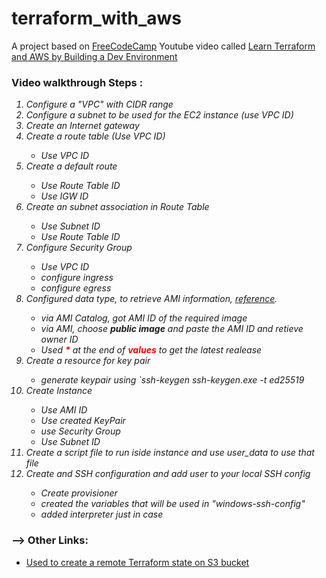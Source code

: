 # terraform_with_aws

<p>A project based on 
<a href="https://www.freecodecamp.org">FreeCodeCamp</a> 
Youtube video called 
<a href="https://www.freecodecamp.org/news/learn-terraform-and-aws-by-building-a-dev-environment/">Learn Terraform and AWS by Building a Dev Environment</a></p>


<h3>Video walkthrough Steps :</h3>
<em>
<ol>


<li>Configure a "VPC" with CIDR range</li>


<li>Configure a subnet to be used for the EC2 instance (use VPC ID)</li>


<li>Create an Internet gateway</li>


<li>Create a route table (Use VPC ID)</li>
<ul>
    <li>Use VPC ID</li>
</ul>


<li>Create a default route</li>
<ul>
    <li>Use Route Table ID</li>
    <li>Use IGW ID</li>
</ul>


<li>Create an subnet association in Route Table</li>
<ul>
    <li>Use Subnet ID</li>
    <li>Use Route Table ID</li>
</ul>


<li>Configure Security Group</li>
<ul>
    <li>Use VPC ID</li>
    <li>configure ingress</li>
    <li>configure egress</li>
</ul>


<li>Configured data type, to retrieve AMI information, <a href="https://registry.terraform.io/providers/hashicorp/aws/latest/docs/data-sources/ami">reference</a>. </li>
<ul>
    <li>via AMI Catalog, got AMI ID of the required image</li>
    <li>via AMI, choose <strong>public image</strong> and paste the AMI ID and retieve owner ID</li>
    <li>Used <b style="color: red">*</b> at the end of <b style="color: red">values</b> to get the latest realease</li>
</ul>

<li>Create a resource for key pair</li>
<ul>
    <li>generate keypair using `ssh-keygen ssh-keygen.exe -t ed25519</li>
</ul>

<li>Create Instance</li>
<ul>
    <li>Use AMI ID</li>
    <li>Use created KeyPair</li>
    <li>use Security Group</li>
    <li>Use Subnet ID</li>
</ul>

<li>Create a script file to run iside instance and use user_data to use that file</li> 
<li>Create and SSH configuration and add user to your local SSH config</li>
<ul>
    <li>Create provisioner</li>
    <li>created the variables that will be used in "windows-ssh-config"</li>
    <li>added interpreter just in case</li>
</ul>

</ul></ol></em>

<h3>--> Other Links:</h3>
<ul>
<li><a href="https://jhooq.com/terraform-error-config-s3/">Used to create a remote Terraform state on S3 bucket</a></li>
</ul>
